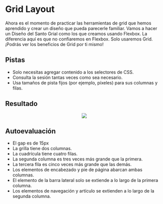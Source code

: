 # Grid Layout

Ahora es el momento de practicar las herramientas de grid que hemos aprendido y crear un diseño que pueda parecerle familiar. Vamos a hacer un Diseño del Santo Grial como los que creamos usando Flexbox. La diferencia aquí es que no confiaremos en Flexbox. Solo usaremos Grid. ¡Podrás ver los beneficios de Grid por ti mismo!

**Pistas**
---

- Solo necesitas agregar contenido a los selectores de CSS.
- Consulta la sesión tantas veces como sea necesario.
- Usa tamaños de pista fijos (por ejemplo, píxeles) para sus columnas y filas.

**Resultado**
---

<div align="center"><img src="../../../../README/grid-layout.png"/></div>

**Autoevaluación**
---

- El gap es de 15px
- La grilla tiene dos columnas.
- La cuadrícula tiene cuatro filas.
- La segunda columna es tres veces más grande que la primera.
- La tercera fila es cinco veces más grande que las demás.
- Los elementos de encabezado y pie de página abarcan ambas columnas.
- El elemento de la barra lateral solo se extiende a lo largo de la primera columna.
- Los elementos de navegación y artículo se extienden a lo largo de la segunda columna.